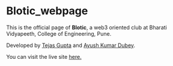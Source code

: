 # Blotic_webpage
This is the official page of **Blotic**, a web3 oriented club at Bharati Vidyapeeth, College of Engineering, Pune.

Developed by [Tejas Gupta](https://github.com/multiverseweb) and [Ayush Kumar Dubey](https://github.com/uayushdubey).

You can visit the live site
[here.](https://bloticbvucoep.netlify.app)
